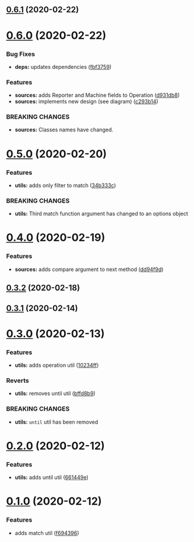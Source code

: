 ## [0.6.1](https://github.com/rafamel/supersour/compare/v0.6.0...v0.6.1) (2020-02-22)



# [0.6.0](https://github.com/rafamel/supersour/compare/v0.5.0...v0.6.0) (2020-02-22)


### Bug Fixes

* **deps:** updates dependencies ([fbf3759](https://github.com/rafamel/supersour/commit/fbf3759b907a718e252df3cb9eff74d916b94ef7))


### Features

* **sources:** adds Reporter and Machine fields to Operation ([d931db8](https://github.com/rafamel/supersour/commit/d931db863f4b258dcdcb46db03dafc4e5763e289))
* **sources:** implements new design (see diagram) ([c293b14](https://github.com/rafamel/supersour/commit/c293b14a933a75ab47f953efbd8412035e43d9cd))


### BREAKING CHANGES

* **sources:** Classes names have changed.



# [0.5.0](https://github.com/rafamel/supersour/compare/v0.4.0...v0.5.0) (2020-02-20)


### Features

* **utils:** adds only filter to match ([34b333c](https://github.com/rafamel/supersour/commit/34b333c9fb2f1fffc35c548dfc359114af1d2504))


### BREAKING CHANGES

* **utils:** Third match function argument has changed to an options object



# [0.4.0](https://github.com/rafamel/supersour/compare/v0.3.2...v0.4.0) (2020-02-19)


### Features

* **sources:** adds compare argument to next method ([dd94f9d](https://github.com/rafamel/supersour/commit/dd94f9dd8018ea415df5a719df229a87ae069f1c))



## [0.3.2](https://github.com/rafamel/supersour/compare/v0.3.1...v0.3.2) (2020-02-18)



## [0.3.1](https://github.com/rafamel/supersour/compare/v0.3.0...v0.3.1) (2020-02-14)



# [0.3.0](https://github.com/rafamel/supersour/compare/v0.2.0...v0.3.0) (2020-02-13)


### Features

* **utils:** adds operation util ([10234ff](https://github.com/rafamel/supersour/commit/10234ff5dc0d23f8b6f9c41d40fbcdf832ff9920))


### Reverts

* **utils:** removes until util ([bffd8b9](https://github.com/rafamel/supersour/commit/bffd8b9269b55d7b17aa2334dda0fba019a3c66b))


### BREAKING CHANGES

* **utils:** `until` util has been removed



# [0.2.0](https://github.com/rafamel/supersour/compare/v0.1.0...v0.2.0) (2020-02-12)


### Features

* **utils:** adds until util ([661449e](https://github.com/rafamel/supersour/commit/661449e99470fbe6119a1c1f3ea0604adc75129a))



# [0.1.0](https://github.com/rafamel/supersour/compare/v0.0.1...v0.1.0) (2020-02-12)


### Features

* adds match util ([f694396](https://github.com/rafamel/supersour/commit/f6943969b784b109953068f0cc2e73b8e1fec34d))



